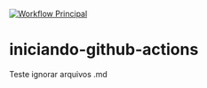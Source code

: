 [![Workflow Principal](https://github.com/DEVin-Teltec-BRy/iniciando-github-actions/actions/workflows/main.yml/badge.svg)](https://github.com/DEVin-Teltec-BRy/iniciando-github-actions/actions/workflows/main.yml)

# iniciando-github-actions

Teste ignorar arquivos .md
